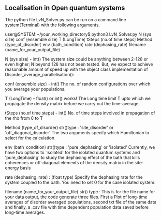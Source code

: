 ## Localisation in Open quantum systems

The python file LvN_Solver.py can be run on a command line system(Terminal) with the following arguments.

user@SYSTEM:~/your_working_directory$  python3 LvN_Solver.py N (sys size) conf (ensemble size) T (LongTime) tSteps (no.of time steps) Method (type_of_disorder) env (bath_condition) rate (dephasing_rate) filename (name_for_your_output_file) 

N (sys size) - int()
The system size could be anything between 2-128 or even higher; N beyond 128 has not been tested. But, we expect to achieve reasonable amount of speed up with the object class implementation of Disorder_average_parallelisation():


conf (ensemble size) - int()
The no. of random configurations over which you average your populations. 


T (LongTime) - float() or int() works!
The Long time limit T upto which we propagate the density matrix before we carry out the time-average. 


tSteps (no.of time steps) - int()
No. of time steps involved in propagation of the rho from 0 to T

Method (type_of_disorder) str()type : 'site_disorder' or 'off_diagonal_disorder' 
The two arguments specify which Hamiltonian to select for the calculation.

env (bath_condition) str()type : 'pure_dephasing' or 'isolated'
Currently, we have two options to 'isolated' for the isolated quantum systems and 'pure_dephasing' to study the dephasing effect of the bath that kills coherences or off-diagonal elements of the density matrix in the site-energy basis

rate (dephasing_rate) : (float type)
Specify the dephasing rate for the system coupled to the bath. 
You need to set 0 for the case isolated system. 


filename (name_for_your_output_file) str() type :
This is for the file name for your data output, the code generate three files. First a Plot of long-time averages of disorder averaged populations, second txt file of the same data and finally, a .csv file with time dependent population data saved before long-time averages.
